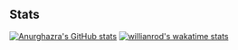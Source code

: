 ## Stats
[![Anurghazra's GitHub stats](https://github-readme-stats.vercel.app/api?username=cartert27&show_icons=true&theme=dracula)](https://github.com/anuraghazra/github-readme-stats)
[![willianrod's wakatime stats](https://github-readme-stats.vercel.app/api/wakatime?username=cartert27&langs_count=5&theme=dracula&range=last_year)](https://github.com/anuraghazra/github-readme-stats)
